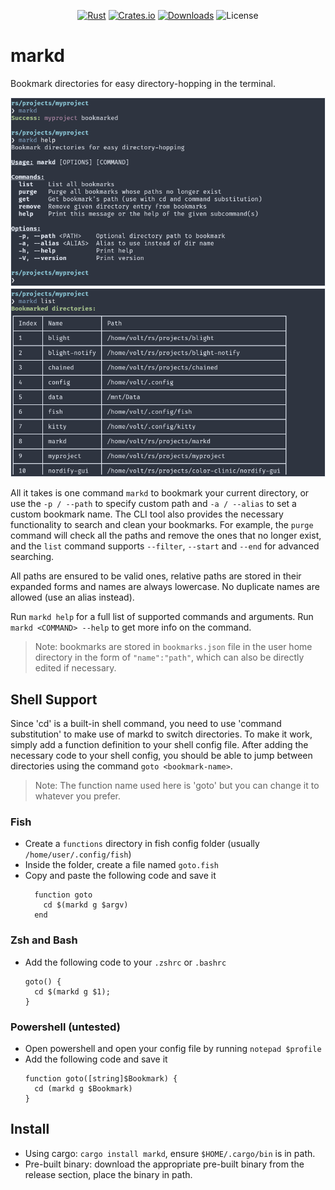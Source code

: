 <div align="center">

[![Rust](https://github.com/VoltaireNoir/blight/actions/workflows/rust.yml/badge.svg)](https://github.com/VoltaireNoir/markd/actions/workflows/rust.yml)
[![Crates.io](https://img.shields.io/crates/v/blight)](https://crates.io/crates/markd)
[![Downloads](https://img.shields.io/crates/d/blight)](https://crates.io/crates/markd)
![License](https://img.shields.io/crates/l/markd)

</div>

# markd
Bookmark directories for easy directory-hopping in the terminal.

![](https://github.com/VoltaireNoir/markd/blob/main/screen1.png?raw=true)
![](https://github.com/VoltaireNoir/markd/blob/main/screen2.png?raw=true)

All it takes is one command `markd` to bookmark your current directory, or use the `-p / --path` to specify custom path and `-a / --alias` to set a custom bookmark name. The CLI tool also provides the necessary functionality to search and clean your bookmarks. For example, the `purge` command will check all the paths and remove the ones that no longer exist, and the `list` command supports `--filter`, `--start` and `--end` for advanced searching.

All paths are ensured to be valid ones, relative paths are stored in their expanded forms and names are always lowercase. No duplicate names are allowed (use an alias instead).

Run `markd help` for a full list of supported commands and arguments. Run `markd <COMMAND> --help` to get more info on the command.

> Note: bookmarks are stored in `bookmarks.json` file in the user home directory in the form of `"name":"path"`, which can also be directly edited if necessary.

## Shell Support
Since 'cd' is a built-in shell command, you need to use 'command substitution' to make use of markd to switch directories.
To make it work, simply add a function definition to your shell config file. After adding the necessary code to your shell config, you should be able to jump between directories using the command `goto <bookmark-name>`.
> Note: The function name used here is 'goto' but you can change it to whatever you prefer.

### Fish
- Create a `functions` directory in fish config folder (usually `/home/user/.config/fish`)
- Inside the folder, create a file named `goto.fish`
- Copy and paste the following code and save it
    ```
      function goto
        cd $(markd g $argv)
      end
    ```
### Zsh and Bash
- Add the following code to your `.zshrc` or `.bashrc`
    ```
    goto() {
      cd $(markd g $1);
    }
    ```
### Powershell (untested)
- Open powershell and open your config file by running `notepad $profile`
- Add the following code and save it
    ```
    function goto([string]$Bookmark) {
      cd (markd g $Bookmark)
    }
    ```
## Install
- Using cargo: `cargo install markd`, ensure `$HOME/.cargo/bin` is in path.
- Pre-built binary: download the appropriate pre-built binary from the release section, place the binary in path.
